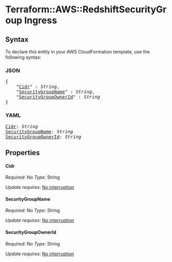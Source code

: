 # Terraform::AWS::RedshiftSecurityGroup Ingress

## Syntax

To declare this entity in your AWS CloudFormation template, use the following syntax:

### JSON

<pre>
{
    "<a href="#cidr" title="Cidr">Cidr</a>" : <i>String</i>,
    "<a href="#securitygroupname" title="SecurityGroupName">SecurityGroupName</a>" : <i>String</i>,
    "<a href="#securitygroupownerid" title="SecurityGroupOwnerId">SecurityGroupOwnerId</a>" : <i>String</i>
}
</pre>

### YAML

<pre>
<a href="#cidr" title="Cidr">Cidr</a>: <i>String</i>
<a href="#securitygroupname" title="SecurityGroupName">SecurityGroupName</a>: <i>String</i>
<a href="#securitygroupownerid" title="SecurityGroupOwnerId">SecurityGroupOwnerId</a>: <i>String</i>
</pre>

## Properties

#### Cidr

_Required_: No
_Type_: String

_Update requires_: [No interruption](https://docs.aws.amazon.com/AWSCloudFormation/latest/UserGuide/using-cfn-updating-stacks-update-behaviors.html#update-no-interrupt)

#### SecurityGroupName

_Required_: No
_Type_: String

_Update requires_: [No interruption](https://docs.aws.amazon.com/AWSCloudFormation/latest/UserGuide/using-cfn-updating-stacks-update-behaviors.html#update-no-interrupt)

#### SecurityGroupOwnerId

_Required_: No
_Type_: String

_Update requires_: [No interruption](https://docs.aws.amazon.com/AWSCloudFormation/latest/UserGuide/using-cfn-updating-stacks-update-behaviors.html#update-no-interrupt)

